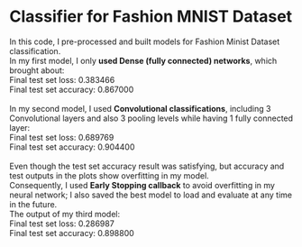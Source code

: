 # Classifier for Fashion MNIST Dataset
In this code, I pre-processed and built models for Fashion Minist Dataset classification.<br>
In my first model, I only **used Dense (fully connected) networks**, which brought about:<br>
Final test set loss: 0.383466<br>
Final test set accuracy: 0.867000<br>
<br>
In my second model, I used **Convolutional classifications**, including 3 Convolutional layers and also 3 pooling levels while having 1 fully connected layer:<br>
Final test set loss: 0.689769<br>
Final test set accuracy: 0.904400<br>
<br>
Even though the test set accuracy result was satisfying, but accuracy and test outputs in the plots show overfitting in my model.<br>
Consequently, I used **Early Stopping callback** to avoid overfitting in my neural network; I also saved the best model to load and evaluate at any time in the future.<br>
The output of my third model:<br>
Final test set loss: 0.286987<br>
Final test set accuracy: 0.898800<br>
